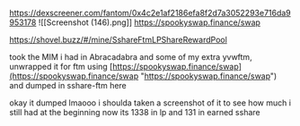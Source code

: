 https://dexscreener.com/fantom/0x4c2e1af2186efa8f2d7a3052293e716da9953178
![[Screenshot (146).png]]
https://spookyswap.finance/swap

https://shovel.buzz/#/mine/SshareFtmLPShareRewardPool

took the MIM i had in Abracadabra and some of my extra yvwftm, unwrapped it for ftm using [https://spookyswap.finance/swap](https://spookyswap.finance/swap "https://spookyswap.finance/swap") and dumped in sshare-ftm here

okay it dumped lmaooo i shoulda taken a screenshot of it to see how much i still had at the beginning
now its 1338 in lp and 131 in earned sshare